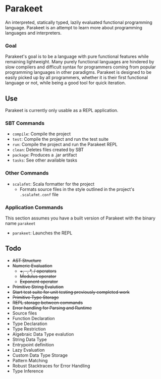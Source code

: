 # Parakeet

An interpreted, statically typed, lazily evaluated functional programming language. Parakeet is an attempt to learn more about programming languages and interpreters.

### Goal
Parakeet's goal is to be a language with pure functional features while remaining lightweight. Many purely functional languages are hindered by slow compilers and difficult syntax for programmers coming from popular programming languages in other paradigms. Parakeet is designed to be easily picked up by all programmers, whether it is their first functional language or not, while being a good tool for quick iteration.

## Use

Parakeet is currently only usable as a REPL application.

### SBT Commands

 * `compile`: Compile the project
 * `test`: Compile the project and run the test suite
 * `run`: Compile the project and run the Parakeet REPL
 * `clean`: Deletes files created by SBT
 * `package`: Produces a .jar artifact
 * `tasks`: See other available tasks

### Other Commands

 * `scalafmt`: Scala formatter for the project
    * Formats source files in the style outlined in the project's `.scalafmt.conf` file

### Application Commands

This section assumes you have a built version of Parakeet with the binary name `parakeet`

 * `parakeet`: Launches the REPL

## Todo
* ~~AST Structure~~
* ~~Numeric Evaluation~~
    * ~~+, -, *, / operators~~
    * ~~Modulus operator~~
    * ~~Exponent operator~~
* ~~Primitive String Evalution~~
* ~~Start test suite for unit testing previously completed work~~
* ~~Primitive Type Storage~~
* ~~REPL storage between commands~~
* ~~Error handling for Parsing and Runtime~~
* Source files
* Function Declaration
* Type Declaration
* Type Restriction
* Algebraic Data Type evalution
* String Data Type
* Entrypoint definition
* Lazy Evaluation
* Custom Data Type Storage
* Pattern Matching
* Robust Stacktraces for Error Handling
* Type Inference
